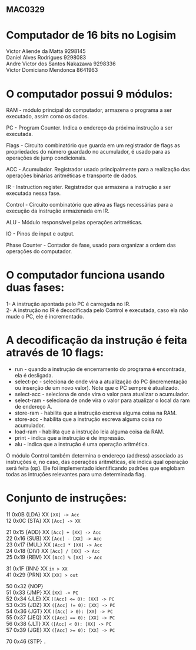 ## MAC0329
# Computador de 16 bits no Logisim  
Victor Aliende da Matta          9298145  
Daniel Alves Rodrigues           9298083  
Andre Victor dos Santos Nakazawa 9298336  
Victor Domiciano Mendonca        8641963  

# O computador possui 9 módulos:
RAM - módulo principal do computador, armazena o programa a ser executado, assim
como os dados.  
  
PC - Program Counter. Indica o endereço da próxima instrução a ser executada.  
  
Flags - Circuito combinatório que guarda em um registrador de flags as propriedades
do número guardado no acumulador, é usado para as operações de jump condicionais.  
  
ACC - Acumulador. Registrador usado principalmente para a realização das operações
binárias aritméticas e transporte de dados.  
  
IR - Instruction register. Registrador que armazena a instrução a ser executada 
nessa fase.  
  
Control - Circuito combinatório que ativa as flags necessárias para a execução da
instrução armazenada em IR.  
  
ALU - Módulo responsável pelas operações aritméticas.  
  
IO - Pinos de input e output.  
  
Phase Counter - Contador de fase, usado para organizar a ordem das operações do 
computador.  
  
# O computador funciona usando duas fases:  
1- A instrução apontada pelo PC é carregada no IR.  
2- A instrução no IR é decodificada pelo Control e executada, caso ela não mude 
o PC, ele é incrementado.  

# A decodificação da instrução é feita através de 10 flags:  
* run - quando a instrução de encerramento do programa é encontrada, ela é desligada.  
* select-pc - seleciona de onde vira a atualização do PC (incrementação ou inserção
de um novo valor). Note que o PC sempre é atualizado.  
* select-acc - seleciona de onde vira o valor para atualizar o acumulador.  
* select-ram - seleciona de onde vira o valor para atualizar o local da ram de endereço A.  
* store-ram - habilita que a instrução escreva alguma coisa na RAM.  
* store-acc - habilita que a instrução escreva alguma coisa no acumulador.  
* load-ram - habilita que a instrução leia alguma coisa da RAM.  
* print - indica que a instrução é de impressão.  
* alu - indica que a instrução é uma operação aritmética.  

O módulo Control também determina o endereço (address) associado as instruções e, no caso,
das operações aritméticas, ele indica qual operação será feita (op). Ele foi implementado
identificando padrões que englobam todas as intruções relevantes para uma determinada flag.  

# Conjunto de instruções:

11 0x0B {LDA} XX    `[XX] -> Acc`  
12 0x0C {STA} XX    `[Acc] -> XX`  
  
21 0x15 {ADD} XX    `[Acc] + [XX] -> Acc`  
22 0x16 {SUB} XX    `[Acc] - [XX] -> Acc`  
23 0x17 {MUL} XX    `[Acc] * [XX] -> Acc`  
24 0x18 {DIV} XX    `[Acc] / [XX] -> Acc`  
25 0x19 {REM} XX    `[Acc] % [XX] -> Acc`  
  
31 0x1F {INN} XX    `in > XX`  
41 0x29 {PRN} XX    `[XX] > out`  
  
50 0x32 {NOP}  
51 0x33 {JMP} XX    `[XX] -> PC`  
52 0x34 {JLE} XX    `([Acc] <= 0): [XX] -> PC`  
53 0x35 {JDZ} XX    `([Acc] != 0): [XX] -> PC`  
54 0x36 {JGT} XX    `([Acc] > 0): [XX] -> PC`  
55 0x37 {JEQ} XX    `([Acc] == 0): [XX] -> PC`  
56 0x38 {JLT} XX    `([Acc] < 0): [XX] -> PC`  
57 0x39 {JGE} XX    `([Acc] >= 0): [XX] -> PC`  
  
70 0x46 {STP}       `.`  

